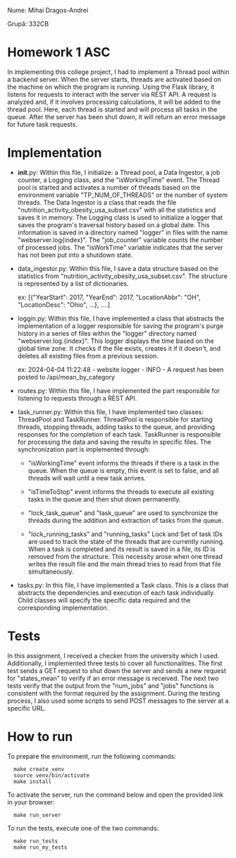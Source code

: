 Nume: Mihai Dragos-Andrei

Grupă: 332CB

# Homework 1 ASC
      
  In implementing this college project, I had to implement a Thread pool within a backend server. When the server starts, threads are activated based on the machine on which the program is running. Using the Flask library, it listens for requests to interact with the server via REST API. A request is analyzed and, if it involves processing calculations, it will be added to the thread pool. Here, each thread is started and will process all tasks in the queue. After the server has been shut down, it will return an error message for future task requests.


# Implementation

  - __init__.py: Within this file, I initialize: a Thread pool, a Data Ingestor, a job counter, a Logging class, and the "isWorkingTime" event. The Thread pool is started and activates a number of threads based on the environment variable "TP_NUM_OF_THREADS" or the number of system threads. The Data Ingestor is a class that reads the file "nutrition_activity_obesity_usa_subset.csv" with all the statistics and saves it in memory. The Logging class is used to initialize a logger that saves the program's traversal history based on a global date. This information is saved in a directory named "logger" in files with the name "webserver.log{index}". The "job_counter" variable counts the number of processed jobs. The "isWorkTime" variable indicates that the server has not been put into a shutdown state.

  - data_ingestor.py: Within this file, I save a data structure based on the statistics from "nutrition_activity_obesity_usa_subset.csv". The structure is represented by a list of dictionaries.

    ex:  [{"YearStart": 2017, "YearEnd": 2017, "LocationAbbr": "OH", "LocationDesc": "Ohio", ...}, ....]

  - loggin.py: Within this file, I have implemented a class that abstracts the implementation of a logger responsible for saving the program's purge history in a series of files within the "logger" directory named "webserver.log.{index}". This logger displays the time based on the global time zone. It checks if the file exists, creates it if it doesn't, and deletes all existing files from a previous session.
     
    ex: 2024-04-04 11:22:48 - website logger - INFO - A request has been posted to /api/mean_by_category

  - routes.py: Within this file, I have implemented the part responsible for listening to requests through a REST API.

  - task_runner.py: Within this file, I have implemented two classes: ThreadPool and TaskRunner. ThreadPool is responsible for starting threads, stopping threads, adding tasks to the queue, and providing responses for the completion of each task. TaskRunner is responsible for processing the data and saving the results in specific files. The synchronization part is implemented through:
     
      - "isWorkingTime" event informs the threads if there is a task in the queue. When the queue is empty, this event is set to false, and all threads will wait until a new task arrives.
     
      - "isTimeToStop" event informs the threads to execute all existing tasks in the queue and then shut down permanently.
     
      - "lock_task_queue" and "task_queue" are used to synchronize the threads during the addition and extraction of tasks from the queue.
     
      - "lock_running_tasks" and "running_tasks" Lock and Set of task IDs are used to track the state of the threads that are currently running. When a task is completed and its result is saved in a file, its ID is removed from the structure. This necessity arose when one thread writes the result file and the main thread tries to read from that file simultaneously.
    
  - tasks.py: In this file, I have implemented a Task class. This is a class that abstracts the dependencies and execution of each task individually. Child classes will specify the specific data required and the corresponding implementation.

# Tests

In this assignment, I received a checker from the university which I used. Additionally, I implemented three tests to cover all functionalities. The first test sends a GET request to shut down the server and sends a new request for "states_mean" to verify if an error message is received. The next two tests verify that the output from the "num_jobs" and "jobs" functions is consistent with the format required by the assignment.
During the testing process, I also used some scripts to send POST messages to the server at a specific URL.

# How to run

To prepare the environment, run the following commands:

      make create_venv
      source venv/bin/activate
      make install
      
To activate the server, run the command below and open the provided link in your browser:

      make run_server

To run the tests, execute one of the two commands:

      make run_tests
      make run_my_tests
     

